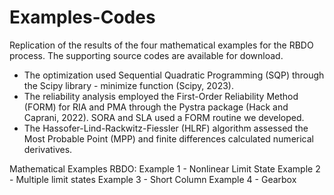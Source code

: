 # Examples-Codes
Replication of the results of the four mathematical examples for the RBDO process. 
The supporting source codes are available for download.

- The optimization used Sequential Quadratic Programming (SQP) through the Scipy library - minimize function (Scipy, 2023).
- The reliability analysis employed the First-Order Reliability Method (FORM) for RIA and PMA through the Pystra package (Hack and Caprani, 2022). SORA and SLA used a FORM routine we developed.
- The Hassofer-Lind-Rackwitz-Fiessler (HLRF) algorithm assessed the Most Probable Point (MPP) and finite differences calculated numerical derivatives. 

Mathematical Examples RBDO:
Example 1 - Nonlinear Limit State
Example 2 - Multiple limit states
Example 3 - Short Column
Example 4 - Gearbox
